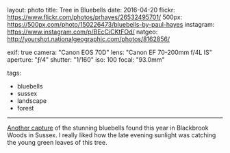layout: photo
title: Tree in Bluebells
date: 2016-04-20
flickr: https://www.flickr.com/photos/prhayes/26532495701/
500px: https://500px.com/photo/150226473/bluebells-by-paul-hayes
instagram: https://www.instagram.com/p/BEcCiCKtFOd/
natgeo: http://yourshot.nationalgeographic.com/photos/8162856/

exif: true
camera: "Canon EOS 70D"
lens: "Canon EF 70-200mm f/4L IS"
aperture: "ƒ/4"
shutter: "1/160"
iso: 100
focal: "93.0mm"

tags:
  - bluebells
  - sussex
  - landscape
  - forest
---

[Another capture](/2016-04/bluebell-bloom/) of the stunning bluebells found this year in Blackbrook Woods in Sussex. I really liked how the late evening sunlight was catching the young green leaves of this tree.
